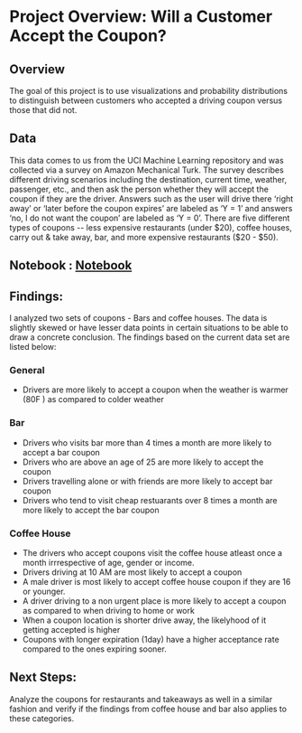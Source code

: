 # Project Overview: Will a Customer Accept the Coupon?

## Overview

The goal of this project is to use visualizations and probability distributions to distinguish between customers who accepted a driving coupon versus those that did not.

## Data

This data comes to us from the UCI Machine Learning repository and was collected via a survey on Amazon Mechanical Turk. The survey describes different driving scenarios including the destination, current time, weather, passenger, etc., and then ask the person whether they will accept the coupon if they are the driver. Answers such as the user will drive there ‘right away’ or ‘later before the coupon expires’ are labeled as ‘Y = 1’ and answers ‘no, I do not want the coupon’ are labeled as ‘Y = 0’. There are five different types of coupons -- less expensive restaurants (under $20), coffee houses, carry out & take away, bar, and more expensive restaurants ($20 - $50).

## Notebook : [Notebook]()

## Findings:
I analyzed two sets of coupons - Bars and coffee houses. The data is slightly skewed or have lesser data points in certain situations to be able to draw a concrete conclusion.
The findings based on the current data set are listed below:

  ### General
  - Drivers are more likely to accept a coupon when the weather is warmer (80F ) as compared to colder weather


  ### Bar
   
 - Drivers who visits bar more than 4 times a month are more likely to accept a bar coupon
 - Drivers who are above an age of 25 are more likely to accept the coupon
 - Drivers travelling alone or with friends are more likely to accept bar coupon
 - Drivers who tend to visit cheap restuarants over 8 times a month are more likely to accept the bar coupon

  ### Coffee House
  - The drivers who accept coupons visit the coffee house atleast once a month irrrespective of age, gender or income.
  - Drivers driving at 10 AM are most likely to accept a coupon
  - A male driver is most likely to accept coffee house coupon if they are 16 or younger.
  - A driver driving to a non urgent place is more likely to accept a coupon as compared to when driving to home or work
  - When a coupon location is shorter drive away, the likelyhood of it getting accepted is higher
  - Coupons with longer expiration (1day) have a higher acceptance rate compared to the ones expiring sooner.

## Next Steps:
  Analyze the coupons for restaurants and takeaways as well in a similar fashion and verify if the findings from coffee house and bar also applies to these categories.

  
